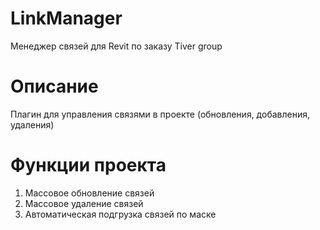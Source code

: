 # LinkManager
Менеджер связей для Revit по заказу Tiver group

# Описание
Плагин для управления связями в проекте (обновления, добавления, удаления)

# Функции проекта
1. Массовое обновление связей
2. Массовое удаление связей
3. Автоматическая подгрузка связей по маске
